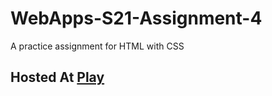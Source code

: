 # WebApps-S21-Assignment-4
A practice assignment for HTML with CSS

## Hosted At [Play](https://github.com/44-563-Web-Apps-S21/webapps-s21-assignment-4-prayojitha/blob/main/play.html)
